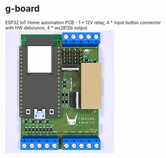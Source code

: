 # g-board
ESP32 IoT Home automation PCB - 1 * 12V relay, 4 * input button connector with HW debounce, 4 * ws2812b output
![G-Board Version 0.1](https://github.com/2technology/g-board/blob/master/G-Board_V0.1_thumb.jpg?raw=true "G-Board V0.1")

